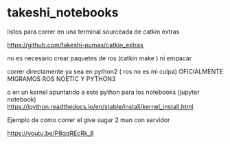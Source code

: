 # takeshi_notebooks

listos para correr en una terminal sourceada de catkin extras

https://github.com/takeshi-pumas/catkin_extras


no es necesario crear paquetes de ros (catkin make ) ni empacar

correr directamente ya sea en python2 ( ros no es mi culpa)
OFICIALMENTE MIGRAMOS ROS NOETIC Y PYTHON3 

o en un kernel apuntando a este python para los notebooks (jupyter notebook)
https://ipython.readthedocs.io/en/stable/install/kernel_install.html



Ejemplo de como correr el give sugar 2 man con servidor


https://youtu.be/P8gqREcRk_8
